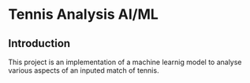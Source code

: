 # Tennis Analysis AI/ML

## Introduction
This project is an implementation of a machine learnig model to analyse various aspects of an inputed match of tennis. 